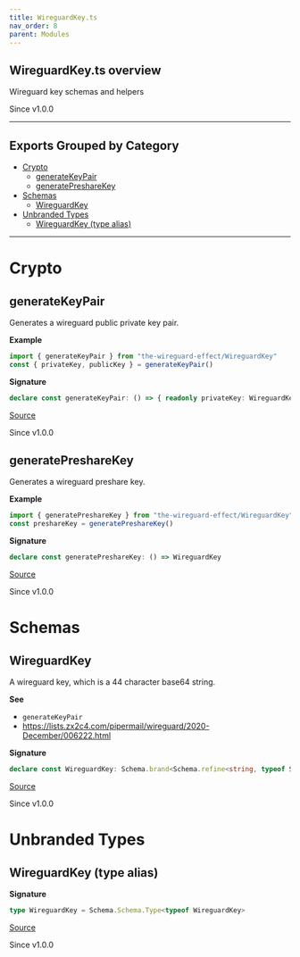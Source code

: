 ```yaml
---
title: WireguardKey.ts
nav_order: 8
parent: Modules
---
```


## WireguardKey.ts overview

Wireguard key schemas and helpers

Since v1.0.0

---

## Exports Grouped by Category

- [Crypto](#crypto)
  - [generateKeyPair](#generatekeypair)
  - [generatePreshareKey](#generatepresharekey)
- [Schemas](#schemas)
  - [WireguardKey](#wireguardkey)
- [Unbranded Types](#unbranded-types)
  - [WireguardKey (type alias)](#wireguardkey-type-alias)

---

# Crypto

## generateKeyPair

Generates a wireguard public private key pair.

**Example**

```ts
import { generateKeyPair } from "the-wireguard-effect/WireguardKey"
const { privateKey, publicKey } = generateKeyPair()
```

**Signature**

```ts
declare const generateKeyPair: () => { readonly privateKey: WireguardKey; readonly publicKey: WireguardKey }
```

[Source](https://github.com/leonitousconforti/the-wireguard-effect/tree/main/src/WireguardKey.ts#L42)

Since v1.0.0

## generatePreshareKey

Generates a wireguard preshare key.

**Example**

```ts
import { generatePreshareKey } from "the-wireguard-effect/WireguardKey"
const preshareKey = generatePreshareKey()
```

**Signature**

```ts
declare const generatePreshareKey: () => WireguardKey
```

[Source](https://github.com/leonitousconforti/the-wireguard-effect/tree/main/src/WireguardKey.ts#L61)

Since v1.0.0

# Schemas

## WireguardKey

A wireguard key, which is a 44 character base64 string.

**See**

- `generateKeyPair`
- https://lists.zx2c4.com/pipermail/wireguard/2020-December/006222.html

**Signature**

```ts
declare const WireguardKey: Schema.brand<Schema.refine<string, typeof Schema.String>, "WireguardKey">
```

[Source](https://github.com/leonitousconforti/the-wireguard-effect/tree/main/src/WireguardKey.ts#L20)

Since v1.0.0

# Unbranded Types

## WireguardKey (type alias)

**Signature**

```ts
type WireguardKey = Schema.Schema.Type<typeof WireguardKey>
```

[Source](https://github.com/leonitousconforti/the-wireguard-effect/tree/main/src/WireguardKey.ts#L31)

Since v1.0.0
